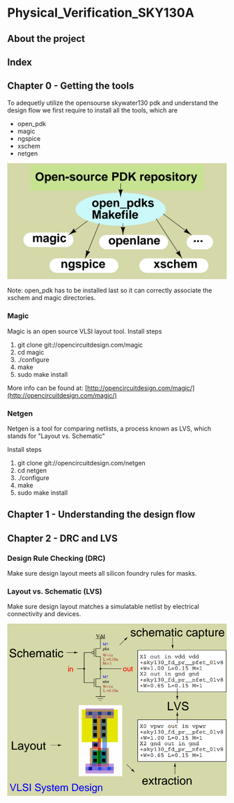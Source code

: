 # Physical_Verification_SKY130A


## About the project


## Index


## Chapter 0 - Getting the tools

To adequetly utilize the opensourse skywater130 pdk and understand the design flow we first require to install all the tools, which are
- open_pdk
- magic
- ngspice
- xschem
- netgen

![toolchains](Resources/Lab1/toolchains.png)

Note: open_pdk has to be installed last so it can correctly associate the xschem and magic directories.

### Magic

Magic is an open source VLSI layout tool.
Install steps
1.  git clone git://opencircuitdesign.com/magic
2.  cd magic
3.	./configure
4.  make
5.  sudo make install

More info can be found at: [http://opencircuitdesign.com/magic/](http://opencircuitdesign.com/magic/)

### Netgen

Netgen is a tool for comparing netlists, a process known as LVS, which stands for "Layout vs. Schematic"

Install steps
1.  git clone git://opencircuitdesign.com/netgen
2.  cd netgen
3.	./configure
4.  make
5.  sudo make install

## Chapter 1 - Understanding the design flow

## Chapter 2 - DRC and LVS

### Design Rule Checking (DRC)
Make sure design layout meets all silicon foundry rules for masks.

### Layout vs. Schematic (LVS)
Make sure design layout matches a simulatable netlist by electrical connectivity and devices.

![LVS](Resources/Lab2/LVS.png)
